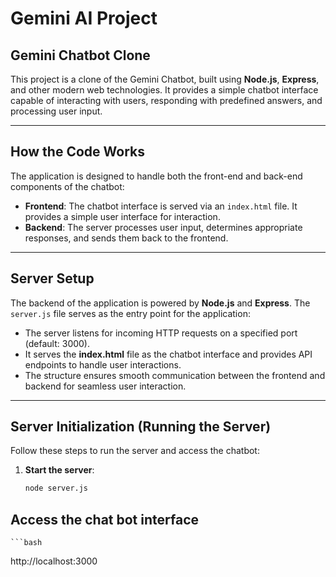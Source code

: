 # Gemini AI Project

## Gemini Chatbot Clone

This project is a clone of the Gemini Chatbot, built using **Node.js**, **Express**, and other modern web technologies. It provides a simple chatbot interface capable of interacting with users, responding with predefined answers, and processing user input.

---

## How the Code Works

The application is designed to handle both the front-end and back-end components of the chatbot:

- **Frontend**: The chatbot interface is served via an `index.html` file. It provides a simple user interface for interaction.
- **Backend**: The server processes user input, determines appropriate responses, and sends them back to the frontend.

---

## Server Setup

The backend of the application is powered by **Node.js** and **Express**. The `server.js` file serves as the entry point for the application:

- The server listens for incoming HTTP requests on a specified port (default: 3000).
- It serves the **index.html** file as the chatbot interface and provides API endpoints to handle user interactions.
- The structure ensures smooth communication between the frontend and backend for seamless user interaction.

---

## Server Initialization (Running the Server)

Follow these steps to run the server and access the chatbot:

1. **Start the server**:
     ```bash
   node server.js
   ```


 ## Access the chat bot interface
    ```bash
   http://localhost:3000
   ```
   
